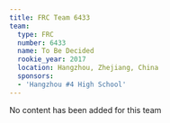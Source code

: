 ```yaml
---
title: FRC Team 6433
team:
  type: FRC
  number: 6433
  name: To Be Decided
  rookie_year: 2017
  location: Hangzhou, Zhejiang, China
  sponsors:
  - 'Hangzhou #4 High School'
---
```


No content has been added for this team